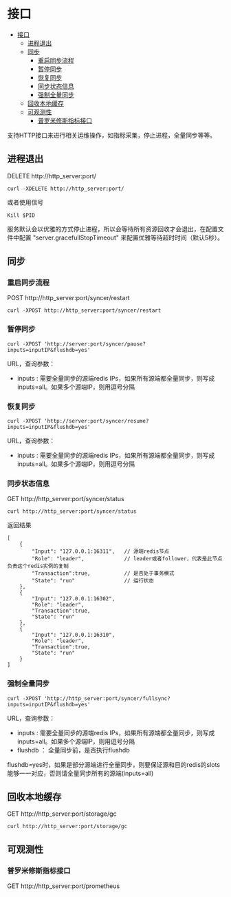 # 接口


- [接口](#接口)
  - [进程退出](#进程退出)
  - [同步](#同步)
    - [重启同步流程](#重启同步流程)
    - [暂停同步](#暂停同步)
    - [恢复同步](#恢复同步)
    - [同步状态信息](#同步状态信息)
    - [强制全量同步](#强制全量同步)
  - [回收本地缓存](#回收本地缓存)
  - [可观测性](#可观测性)
    - [普罗米修斯指标接口](#普罗米修斯指标接口)



支持HTTP接口来进行相关运维操作，如指标采集，停止进程，全量同步等等。


## 进程退出

DELETE http://http_server:port/ 

```
curl -XDELETE http://http_server:port/
```

或者使用信号
```
Kill $PID
```

服务默认会以优雅的方式停止进程，所以会等待所有资源回收才会退出，在配置文件中配置 "server.gracefullStopTimeout" 来配置优雅等待超时时间（默认5秒）。


## 同步

### 重启同步流程

POST http://http_server:port/syncer/restart
```
curl -XPOST http://http_server:port/syncer/restart
```


### 暂停同步
```
curl -XPOST 'http://server:port/syncer/pause?inputs=inputIP&flushdb=yes'
```
URL，查询参数：
- inputs : 需要全量同步的源端redis IPs，如果所有源端都全量同步，则写成 inputs=all。如果多个源端IP，则用逗号分隔


### 恢复同步
```
curl -XPOST 'http://server:port/syncer/resume?inputs=inputIP&flushdb=yes'
```
URL，查询参数：
- inputs : 需要全量同步的源端redis IPs，如果所有源端都全量同步，则写成 inputs=all。如果多个源端IP，则用逗号分隔




### 同步状态信息

GET http://http_server:port/syncer/status
```
curl http://http_server:port/syncer/status
```
返回结果
```
[
    {
        "Input": "127.0.0.1:16311",   // 源端redis节点
        "Role": "leader",             // leader或者follower，代表是此节点负责这个redis实例的复制
        "Transaction":true,           // 是否处于事务模式
        "State": "run"                // 运行状态
    },
    {
        "Input": "127.0.0.1:16302",
        "Role": "leader",
        "Transaction":true,   
        "State": "run"
    },
    {
        "Input": "127.0.0.1:16310",
        "Role": "leader",
        "Transaction":true,   
        "State": "run"
    }
]
```

### 强制全量同步
```
curl -XPOST 'http://http_server:port/syncer/fullsync?inputs=inputIP&flushdb=yes' 
```
URL，查询参数：
- inputs : 需要全量同步的源端redis IPs，如果所有源端都全量同步，则写成 inputs=all。如果多个源端IP，则用逗号分隔
- flushdb ： 全量同步前，是否执行flushdb

flushdb=yes时，如果是部分源端进行全量同步，则要保证源和目的redis的slots能够一一对应，否则请全量同步所有的源端(inputs=all)




## 回收本地缓存

GET http://http_server:port/storage/gc
```
curl http://http_server:port/storage/gc
```


## 可观测性
### 普罗米修斯指标接口

GET http://http_server:port/prometheus


